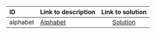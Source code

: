 | ID | Link to description | Link to solution |
|:---|:---|:---:|
| alphabet | [Alphabet](https://open.kattis.com/problems/alphabet) | [Solution](https://github.com/versenyi98/leetcode-solutions/tree/main/solutions/Alphabet)|
